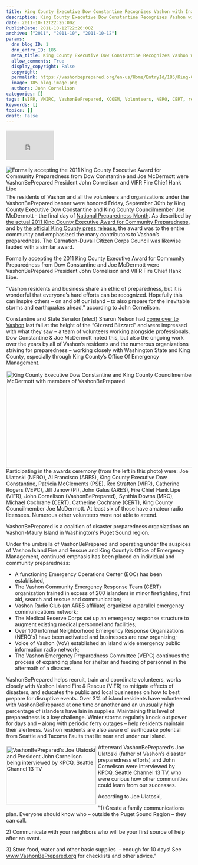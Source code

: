 ```yaml
---
title: King County Executive Dow Constantine Recognizes Vashon with Inaugural Community Preparedness Award
description: King County Executive Dow Constantine Recognizes Vashon with Inaugural Community Preparedness Award
date: 2011-10-12T22:26:00Z
PublishDate: 2011-10-12T22:26:00Z
archive: ["2011", "2011-10", "2011-10-12"]
params:
  dnn_blog_ID: 1
  dnn_entry_ID: 185
  meta_title: King County Executive Dow Constantine Recognizes Vashon with Inaugural Community Preparedness Award
  allow_comments: True
  display_copyright: False
  copyright:
  permalink: https://vashonbeprepared.org/en-us/Home/EntryId/185/King-County-Executive-Dow-Constantine-Recognizes-Vashon-with-Inaugural-Community-Preparedness-Award
  image: 185_blog-image.png
  authors: John Cornelison
categories: []
tags: [VIFR, VMIRC, VashonBePrepared, KCOEM, Volunteers, NERO, CERT, regional, VEPC, ARES, Citizen Corps, MRC, PI, press, PSE]
keywords: []
topics: []
draft: False
---
```


<div class="wlWriterHeaderFooter" style="padding-bottom: 4px; margin: 0px; padding-left: 0px; padding-right: 0px; float: none; padding-top: 4px;"><iframe src="http://www.facebook.com/widgets/like.php?href=http://vashoneoc.org/Blogs/VashonPreparedness/tabid/164/EntryId/185/King-County-Executive-Dow-Constantine-Recognizes-Vashon-with-Inaugural-Community-Preparedness-Award.aspx" frameborder="0" scrolling="no" style="width: 130px; height: 80px;border: medium none;"></iframe></div>
<p><a href="http://vashoneoc.org./images/185/Vashon-Awarded_12503-IMG_0412.jpg"><img title="Formally accepting the 2011 King County Executive Award for Community Preparedness from Dow Constantine and Joe McDermott were VashonBePrepared President John Cornelison and VIFR Fire Chief Hank Lipe" style="background-image: none;   margin: 0px 5px 5px 0px; padding-left: 0px; padding-right: 0px; display: inline; float: left;   padding-top: 0px;border: 0px solid;" alt="Formally accepting the 2011 King County Executive Award for Community Preparedness from Dow Constantine and Joe McDermott were VashonBePrepared President John Cornelison and VIFR Fire Chief Hank Lipe" src="http://vashoneoc.org./images/185/Vashon-Awarded_12503-IMG_0412_thumb.jpg" /></a>The residents of Vashon and all the volunteers and organizations under the VashonBePrepared banner were honored Friday, September 30th by King County Executive Dow Constantine and King County Councilmember Joe McDermott - the final day of <a href="http://www.emd.wa.gov/preparedness/prep_infocus.shtml#Prepare" target="_blank">National Preparedness Month</a>. As described by <a href="/Blogs/VashonPreparedness/tabid/164/EntryId/179/King-County-Executive-Dow-Constantine-rsquo-s-2011-Award-for-Community-Preparedness-to-VashonBePrepared.aspx" target="_blank">the actual 2011 King County Executive Award for Community Preparedness</a>, and by <a href="/Blogs/VashonPreparedness/tabid/164/EntryId/178/VashonBePrepared-and-Carnation-Duvall-Citizen-Corps-Council-recognized-for-preparedness-and-response-efforts.aspx" target="_blank">the official King County press release</a>, the award was to the entire community and emphasized the many contributors to Vashon&rsquo;s preparedness. The Carnation-Duvall Citizen Corps Council was likewise lauded with a similar award.</p>
<p>Formally accepting the 2011 King County Executive Award for Community Preparedness from Dow Constantine and Joe McDermott were VashonBePrepared President John Cornelison and VIFR Fire Chief Hank Lipe.</p>
<p>&ldquo;Vashon residents and business share an ethic of preparedness, but it is wonderful that everyone&rsquo;s hard efforts can be recognized. Hopefully this can inspire others &ndash; on and off our island &ndash; to also prepare for the inevitable storms and earthquakes ahead,&rdquo; according to John Cornelison.</p>
<p>Constantine and State Senator (elect) Sharon Nelson had <a href="http://www.pnwlocalnews.com/vashon/vib/news/110523599.html" target="_blank">come over to Vashon</a> last fall at the height of the &ldquo;Gizzard Blizzard&rdquo; and were impressed with what they saw &ndash; a team of volunteers working alongside professionals. Dow Constantine &amp; Joe McDermott noted this, but also the ongoing work over the years by all of Vashon&rsquo;s residents and the numerous organizations striving for preparedness &ndash; working closely with Washington State and King County, especially through King County&rsquo;s Office Of Emergency Management.</p>
<p><a href="./images/185/Vashon-Awarded_12503-King_County_Executive_Dow_Constantine_and_King_County_Councilmember_Joe_McDermott_with_members_of_VashonBePrepared_2.jpg"><img width="590" height="263" title="(from the left) Joe Ulatoski (NERO), Al Francisco (ARES), King County Executive Dow Constantine, Patricia McClements (PSE), Rex Stratton (VIFR), Catherine Rogers (VEPC), Jill Janow (PI), John Galus (ARES), Fire Chief Hank Lipe, John Cornelison (VashonBePrepared), Synthia Downs (MRC), Michael Cochrane (CERT), Catherine Cochrane (CERT), King County Councilmember Joe McDermott" style="background-image: none;   padding-left: 0px; padding-right: 0px; display: inline; float: right;   padding-top: 0px;border: 0px;" alt="King County Executive Dow Constantine and King County Councilmember Joe McDermott with members of VashonBePrepared" src="./images/185/Vashon-Awarded_12503-King_County_Executive_Dow_Constantine_and_King_County_Councilmember_Joe_McDermott_with_members_of_VashonBePrepared_thumb.jpg" /></a>Participating in the awards ceremony (from the left in this photo) were: Joe Ulatoski (NERO), Al Francisco (ARES), King County Executive Dow Constantine, Patricia McClements (PSE), Rex Stratton (VIFR), Catherine Rogers (VEPC), Jill Janow (PI), John Galus (ARES), Fire Chief Hank Lipe (VIFR), John Cornelison (VashonBePrepared), Synthia Downs (MRC), Michael Cochrane (CERT), Catherine Cochrane (CERT), King County Councilmember Joe McDermott. At least six of those have amateur radio licensees. Numerous other volunteers were not able to attend.</p>
<p>VashonBePrepared is a coalition of disaster preparedness organizations on Vashon-Maury Island in Washington's Puget Sound region. </p>
<p>Under the umbrella of VashonBePrepared and operating under the auspices of Vashon Island Fire and Rescue and King County&rsquo;s Office of Emergency Management, continued emphasis has been placed on individual and community preparedness:</p>
<ul>
    <li>A functioning Emergency Operations Center (EOC) has been established, </li>
    <li>The Vashon Community Emergency Response Team (CERT) organization trained in excess of 200 islanders in minor firefighting, first aid, search and rescue and communication; </li>
    <li>Vashon Radio Club (an ARES affiliate) organized a parallel emergency communications network; </li>
    <li>The Medical Reserve Corps set up an emergency response structure to augment existing medical personnel and facilities; </li>
    <li>Over 100 informal Neighborhood Emergency Response Organizations (NERO's) have been activated and businesses are now organizing; </li>
    <li>Voice of Vashon (VoV) established an island wide emergency public information radio network; </li>
    <li>The Vashon Emergency Preparedness Committee (VEPC) continues the process of expanding plans for shelter and feeding of personnel in the aftermath of a disaster. </li>
</ul>
<p>VashonBePrepared helps recruit, train and coordinate volunteers, works closely with Vashon Island Fire &amp; Rescue (VIFR) to mitigate effects of disasters, and educates the public and local businesses on how to best prepare for disruptive events. Over 3% of island residents have volunteered with VashonBePrepared at one time or another and an unusually high percentage of islanders have lain in supplies. Maintaining this level of preparedness is a key challenge. Winter storms regularly knock out power for days and &ndash; along with periodic ferry outages &ndash; help residents maintain their alertness. Vashon residents are also aware of earthquake potential from Seattle and Tacoma Faults that lie near and under our island.</p>
<p><a href="./images/185/Vashon-Awarded_12503-IMG_0416.jpg"><img width="244" height="158" title="VashonBePrepared's Joe Ulatoski and President John Cornelison being interviewed by KPCQ, Seattle Channel 13 TV" style="background-image: none;   margin: 5px 5px 5px 0px; padding-left: 0px; padding-right: 0px; display: inline; float: left;   padding-top: 0px;border: 0px;" alt="VashonBePrepared's Joe Ulatoski and President John Cornelison being interviewed by KPCQ, Seattle Channel 13 TV" src="./images/185/Vashon-Awarded_12503-IMG_0416_thumb.jpg" /></a>Afterward VashonBePrepared&rsquo;s Joe Ulatoski (father of Vashon&rsquo;s disaster preparedness efforts) and John Cornelison were interviewed by KPCQ, Seattle Channel 13 TV, who were curious how other communities could learn from our successes.</p>
<p>According to Joe Ulatoski, </p>
<p>&ldquo;1) Create a family communications plan. Everyone should know who &ndash; outside the Puget Sound Region &ndash; they can call. </p>
<p>2) Communicate with your neighbors who will be your first source of help after an event.</p>
<p>3) Store food, water and other basic supplies&nbsp; - enough for 10 days! See <a href="http://www.VashonBePrepared.org">www.VashonBePrepared.org</a> for checklists and other advice."</p>
